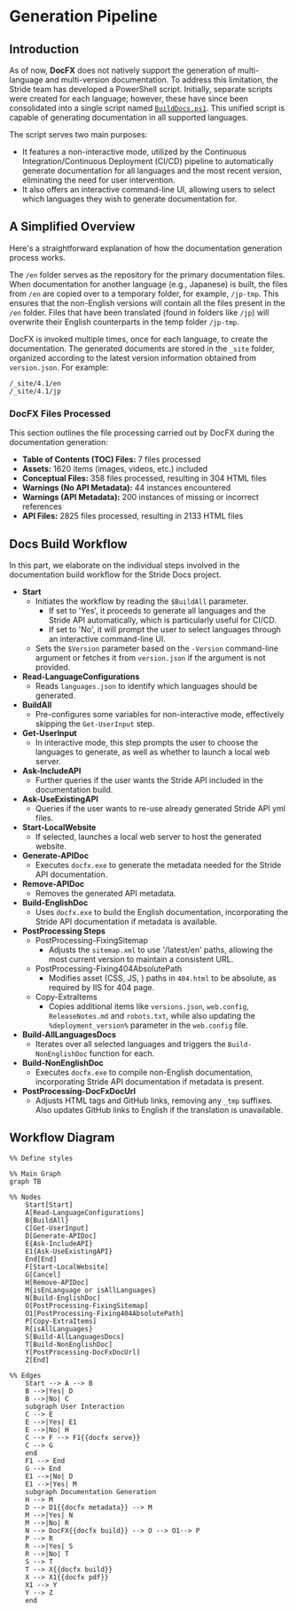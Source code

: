 # Generation Pipeline

## Introduction

As of now, **DocFX** does not natively support the generation of multi-language and multi-version documentation. To address this limitation, the Stride team has developed a PowerShell script. Initially, separate scripts were created for each language; however, these have since been consolidated into a single script named [`BuildDocs.ps1`](https://github.com/stride3d/stride-docs/blob/staging/BuildDocs.ps1). This unified script is capable of generating documentation in all supported languages.

The script serves two main purposes:

- It features a non-interactive mode, utilized by the Continuous Integration/Continuous Deployment (CI/CD) pipeline to automatically generate documentation for all languages and the most recent version, eliminating the need for user intervention.
- It also offers an interactive command-line UI, allowing users to select which languages they wish to generate documentation for.

## A Simplified Overview

Here's a straightforward explanation of how the documentation generation process works.

The `/en` folder serves as the repository for the primary documentation files. When documentation for another language (e.g., Japanese) is built, the files from `/en` are copied over to a temporary folder, for example, `/jp-tmp`. This ensures that the non-English versions will contain all the files present in the `/en` folder. Files that have been translated (found in folders like `/jp`) will overwrite their English counterparts in the temp folder `/jp-tmp`.

DocFX is invoked multiple times, once for each language, to create the documentation. The generated documents are stored in the `_site` folder, organized according to the latest version information obtained from `version.json`. For example:

```
/_site/4.1/en
/_site/4.1/jp
```

### DocFX Files Processed

This section outlines the file processing carried out by DocFX during the documentation generation:

- **Table of Contents (TOC) Files:** 7 files processed
- **Assets:** 1620 items (images, videos, etc.) included
- **Conceptual Files:** 358 files processed, resulting in 304 HTML files
- **Warnings (No API Metadata):** 44 instances encountered
- **Warnings (API Metadata):** 200 instances of missing or incorrect references
- **API Files:** 2825 files processed, resulting in 2133 HTML files

## Docs Build Workflow

In this part, we elaborate on the individual steps involved in the documentation build workflow for the Stride Docs project.

- **Start**
  - Initiates the workflow by reading the `$BuildAll` parameter.
    - If set to 'Yes', it proceeds to generate all languages and the Stride API automatically, which is particularly useful for CI/CD.
    - If set to 'No', it will prompt the user to select languages through an interactive command-line UI.
  - Sets the `$Version` parameter based on the `-Version` command-line argument or fetches it from `version.json` if the argument is not provided.
- **Read-LanguageConfigurations**
  - Reads `languages.json` to identify which languages should be generated.
- **BuildAll**
  - Pre-configures some variables for non-interactive mode, effectively skipping the `Get-UserInput` step.
- **Get-UserInput**
  - In interactive mode, this step prompts the user to choose the languages to generate, as well as whether to launch a local web server.
- **Ask-IncludeAPI**
  - Further queries if the user wants the Stride API included in the documentation build.
- **Ask-UseExistingAPI**
  - Queries if the user wants to re-use already generated Stride API yml files.
- **Start-LocalWebsite**
  - If selected, launches a local web server to host the generated website.
- **Generate-APIDoc**
  - Executes `docfx.exe` to generate the metadata needed for the Stride API documentation.
- **Remove-APIDoc**
  - Removes the generated API metadata.
- **Build-EnglishDoc**
  - Uses `docfx.exe` to build the English documentation, incorporating the Stride API documentation if metadata is available.
- **PostProcessing Steps**
  - PostProcessing-FixingSitemap
    - Adjusts the `sitemap.xml` to use '/latest/en' paths, allowing the most current version to maintain a consistent URL.
  - PostProcessing-Fixing404AbsolutePath
    - Modifies asset (CSS, JS, ) paths in `404.html` to be absolute, as required by IIS for 404 page.
  - Copy-ExtraItems
    - Copies additional items like `versions.json`, `web.config`, `ReleaseNotes.md` and `robots.txt`, while also updating the `%deployment_version%` parameter in the `web.config` file.
- **Build-AllLanguagesDocs**
  - Iterates over all selected languages and triggers the `Build-NonEnglishDoc` function for each.
- **Build-NonEnglishDoc**
  - Executes `docfx.exe` to compile non-English documentation, incorporating Stride API documentation if metadata is present.
- **PostProcessing-DocFxDocUrl**
  - Adjusts HTML tags and GitHub links, removing any `_tmp` suffixes. Also updates GitHub links to English if the translation is unavailable.

## Workflow Diagram


``` mermaid
%% Define styles

%% Main Graph
graph TB

%% Nodes
    Start[Start]
    A[Read-LanguageConfigurations]
    B{BuildAll}
    C[Get-UserInput]
    D[Generate-APIDoc]
    E{Ask-IncludeAPI}
    E1{Ask-UseExistingAPI}
    End[End]
    F[Start-LocalWebsite]
    G[Cancel]
    H[Remove-APIDoc]
    M{isEnLanguage or isAllLanguages}
    N[Build-EnglishDoc]
    O[PostProcessing-FixingSitemap]
    O1[PostProcessing-Fixing404AbsolutePath]
    P[Copy-ExtraItems]
    R{isAllLanguages}
    S[Build-AllLanguagesDocs]
    T[Build-NonEnglishDoc]
    Y[PostProcessing-DocFxDocUrl]
    Z[End]

%% Edges
    Start --> A --> B
    B -->|Yes| D
    B -->|No| C
    subgraph User Interaction
    C --> E
    E -->|Yes| E1
    E -->|No| H
    C --> F --> F1{{docfx serve}}
    C --> G
    end
    F1 --> End
    G --> End
    E1 -->|No| D
    E1 -->|Yes| M
    subgraph Documentation Generation
    H --> M
    D --> D1{{docfx metadata}} --> M
    M -->|Yes| N
    M -->|No| R
    N --> DocFX{{docfx build}} --> O --> O1--> P
    P --> R
    R -->|Yes| S
    R -->|No| T
    S --> T
    T --> X{{docfx build}}
    X --> X1{{docfx pdf}}
    X1 --> Y
    Y --> Z
    end
```